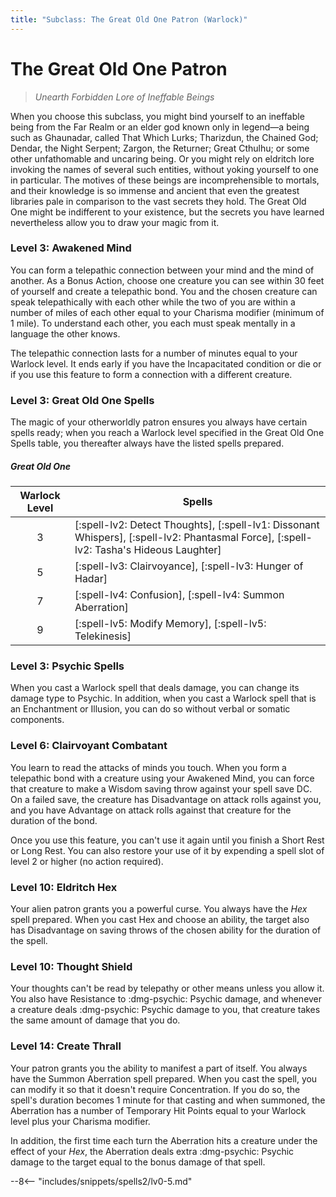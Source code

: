 ```yaml
---
title: "Subclass: The Great Old One Patron (Warlock)"
---
```


<p style="display:none">
Unearth Forbidden Lore of Ineffable Beings
</p>

# The Great Old One Patron

> *Unearth Forbidden Lore of Ineffable Beings*

When you choose this subclass, you might bind yourself to an ineffable being from the Far Realm or an elder god known only in legend—a being such as Ghaunadar, called That Which Lurks; Tharizdun, the Chained God; Dendar, the Night Serpent; Zargon, the Returner; Great Cthulhu; or some other unfathomable and uncaring being. Or you might rely on eldritch lore invoking the names of several such entities, without yoking yourself to one in particular. The motives of these beings are incomprehensible to mortals, and their knowledge is so immense and ancient that even the greatest libraries pale in comparison to the vast secrets they hold. The Great Old One might be indifferent to your existence, but the secrets you have learned nevertheless allow you to draw your magic from it.

### Level 3: Awakened Mind

You can form a telepathic connection between your mind and the mind of another. As a Bonus Action, choose one creature you can see within 30 feet of yourself and create a telepathic bond. You and the chosen creature can speak telepathically with each other while the two of you are within a number of miles of each other equal to your Charisma modifier (minimum of 1 mile). To understand each other, you each must speak mentally in a language the other knows.

The telepathic connection lasts for a number of minutes equal to your Warlock level. It ends early if you have the Incapacitated condition or die or if you use this feature to form a connection with a different creature.

### Level 3: Great Old One Spells

The magic of your otherworldly patron ensures you always have certain spells ready; when you reach a Warlock level specified in the Great Old One Spells table, you thereafter always have the listed spells prepared.

##### Great Old One

| Warlock Level | Spells |
|:-:|---|
| 3 | [:spell-lv2: Detect Thoughts], [:spell-lv1: Dissonant Whispers], [:spell-lv2: Phantasmal Force], [:spell-lv2: Tasha's Hideous Laughter] |
| 5 | [:spell-lv3: Clairvoyance], [:spell-lv3: Hunger of Hadar] |
| 7 | [:spell-lv4: Confusion], [:spell-lv4: Summon Aberration] |
| 9 | [:spell-lv5: Modify Memory], [:spell-lv5: Telekinesis] |

### Level 3: Psychic Spells

When you cast a Warlock spell that deals damage, you can change its damage type to Psychic. In addition, when you cast a Warlock spell that is an Enchantment or Illusion, you can do so without verbal or somatic components.

### Level 6: Clairvoyant Combatant

You learn to read the attacks of minds you touch. When you form a telepathic bond with a creature using your Awakened Mind, you can force that creature to make a Wisdom saving throw against your spell save DC. On a failed save, the creature has Disadvantage on attack rolls against you, and you have Advantage on attack rolls against that
creature for the duration of the bond.

Once you use this feature, you can't use it again until you finish a Short Rest or Long Rest. You can also restore your use of it by expending a spell slot of level 2 or higher (no action required).

### Level 10: Eldritch Hex

Your alien patron grants you a powerful curse. You always have the *Hex* spell prepared. When you cast Hex and choose an ability, the target also has Disadvantage on saving throws of the chosen ability for the duration of the spell.

### Level 10: Thought Shield
Your thoughts can't be read by telepathy or other means unless you allow it. You also have Resistance to :dmg-psychic: Psychic damage, and whenever a creature deals :dmg-psychic: Psychic damage to you, that creature takes the same amount of damage that you do.

### Level 14: Create Thrall
Your patron grants you the ability to manifest a part of itself. You always have the Summon Aberration spell prepared. When you cast the spell, you can modify it so that it doesn't require Concentration. If you do so, the spell's duration becomes 1 minute for that casting and when summoned, the Aberration has a number of Temporary Hit Points equal to your Warlock level plus your Charisma modifier.

In addition, the first time each turn the Aberration hits a creature under the effect of your *Hex*, the Aberration deals extra :dmg-psychic: Psychic damage to the target equal to the bonus damage of that spell.

--8<-- "includes/snippets/spells2/lv0-5.md"